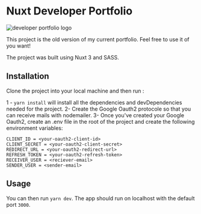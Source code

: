 # Nuxt Developer Portfolio #

![developer portfolio logo](./public/images/projects/main/zooldeveloper.png)

This project is the old version of my current portfolio. Feel free to use it of you want!

The project was built using Nuxt 3 and SASS.


## Installation ##

Clone the project into your local machine and then run :

1 - `yarn install` will install all the dependencies and devDependencies needed for the project.
2-  Create the Google Oauth2 protocole so that you can receive mails with nodemailer.
3- Once you've created your Google Oauth2, create an .env file in the root of the project and create the following environment variables:

  `CLIENT_ID = <your-oauth2-client-id>`<br>
  `CLIENT_SECRET = <your-oauth2-client-secret>`<br>
  `REDIRECT_URL = <your-oauth2-redirect-url>`<br>
  `REFRESH_TOKEN = <your-oauth2-refresh-token>`<br>
  `RECEIVER_USER = <reciever-email>`<br>
   `SENDER_USER = <sender-email>`


## Usage ##

You can then run `yarn dev`. The app should run on localhost with the default port `3000`.
